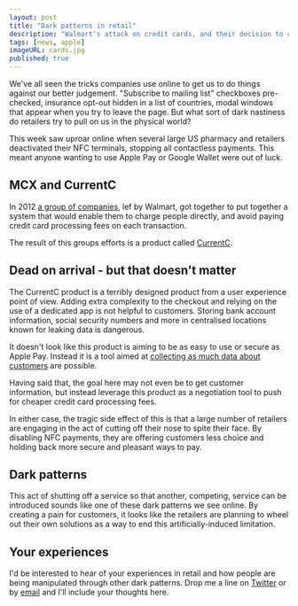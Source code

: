 ```yaml
---
layout: post
title: "Dark patterns in retail"
description: "Walmart's attack on credit cards, and their decision to cut Apple Pay out."
tags: [news, apple]
imageURL: cards.jpg
published: true
---
```


We've all seen the tricks companies use online to get us to do things against our better judgement. "Subscribe to mailing list" checkboxes pre-checked, insurance opt-out hidden in a list of countries, modal windows that appear when you try to leave the page. But what sort of dark nastiness do retailers try to pull on us in the physical world?

This week saw uproar online when several large US pharmacy and retailers deactivated their NFC terminals, stopping all contactless payments. This meant anyone wanting to use Apple Pay or Google Wallet were out of luck.

## MCX and CurrentC

In 2012 [a group of companies](http://www.mcx.com/), lef by Walmart, got together to put together a system that would enable them to charge people directly, and avoid paying credit card processing fees on each transaction.

The result of this groups efforts is a product called [CurrentC](http://currentc.com/).

## Dead on arrival - but that doesn't matter

The CurrentC product is a terribly designed product from a user experience point of view. Adding extra complexity to the checkout and relying on the use of a dedicated app is not helpful to customers. Storing bank account information, social security numbers and more in centralised locations known for leaking data is dangerous.

It doesn't look like this product is aiming to be as easy to use or secure as Apple Pay. Instead it is a tool aimed at [collecting as much data about customers](http://www.imore.com/depth-look-currentc-and-personal-data-they-want-collect) are possible.

Having said that, the goal here may not even be to get customer information, but instead leverage this product as a negotiation tool to push for cheaper credit card processing fees.

In either case, the tragic side effect of this is that a large number of retailers are engaging in the act of cutting off their nose to spite their face. By disabling NFC payments, they are offering customers less choice and holding back more secure and pleasant ways to pay.

## Dark patterns

This act of shutting off a service so that another, competing, service can be introduced sounds like one of these dark patterns we see online. By creating a pain for customers, it looks like the retailers are planning to wheel out their own solutions as a way to end this artificially-induced limitation.

## Your experiences

I'd be interested to hear of your experiences in retail and how people are being manipulated through other dark patterns. Drop me a line on [Twitter](http://twitter.com/donovanh) or by [email](mailto:d@hop.ie) and I'll include your thoughts here.

